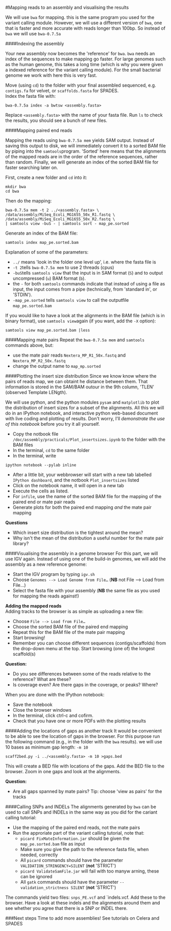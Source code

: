 #Mapping reads to an assembly and visualising the results

We will use `bwa` for mapping. this is the same program you used for the variant calling module. However, we will use a different version of `bwa`, one that is faster and more accurate with reads longer than 100bp. So instead of `bwa` we will use `bwa-0.7.5a`

####Indexing the assembly

Your new assembly now becomes the 'reference' for `bwa`. `bwa` needs an index of the sequences to make mapping go faster. For large genomes such as the human genome, this takes a long time (which is why you were given a indexed reference for the variant calling module). For the small bacterial genome we work with here this is very fast.

Move (using `cd`) to the folder with your final assembled sequenced, e.g. `contigs.fa` for velvet, or `scaffolds.fasta` for SPADES.  
Index the fasta file with:

```
bwa-0.7.5a index -a bwtsw <assembly.fasta>
```

Replace `<assembly.fasta>` with the name of your fasta file. Run `ls` to check the results, you should see a bunch of new files.


####Mapping paired end reads

Mapping the reads using `bwa-0.7.5a mem` yields SAM output. Instead of saving this output to disk, we will immediately convert it to a sorted BAM file by piping into the `samtools`program. 'Sorted' here means that the alignments of the mapped reads are in the order of the reference sequences, rather than random. Finally, we will generate an index of the sorted BAM file for faster searching later on.

First, create a new folder and `cd` into it:

```
mkdir bwa
cd bwa
```
Then do the mapping:

```
bwa-0.7.5a mem -t 2 ../<assembly.fasta> \
/data/assembly/MiSeq_Ecoli_MG1655_50x_R1.fastq \
/data/assembly/MiSeq_Ecoli_MG1655_50x_R2.fastq \
| samtools view -buS - | samtools sort - map_pe.sorted
```

Generate an index of the BAM file:

```
samtools index map_pe.sorted.bam
```

Explanation of some of the parameters:

* `../` means 'look in the folder one level up', i.e. where the fasta file is
* `-t 2`tells `bwa-0.7.5a mem` to use 2 threads (cpus)
* `-buS`tells `samtools view` that the input is in SAM format (`S`) and to output uncompressed (`u`) BAM format (`b`).
* the `-` for both `samtools` commands indicate that instead of using a file as input, the input comes from a pipe (technically, from 'standard in', or 'STDIN').
* `-map_pe.sorted` tells `samtools view` to call the outputfile `map_pe.sorted.bam`

If you would like to have a look at the alignments in the BAM file (which is in binary format), use `samtools view`again (if you want, add the `-X` option):

```
samtools view map_pe.sorted.bam |less
```

####Mapping mate pairs
Repeat the `bwa-0.7.5a mem` and `samtools` commands above, but:

* use the mate pair reads `Nextera_MP_R1_50x.fastq` and `Nextera_MP_R2_50x.fastq`
* change the output name to `map_mp.sorted`

####Plotting the insert size distribution
Since we know know where the pairs of reads map, we can obtaint he distance between them. That information is stored in the SAM/BAM outour in the 9th column, 'TLEN' (observed Template LENgth).

We will use python, and the python modules `pysam` and `matplotlib` to plot the distribution of insert sizes for a subset of the alignments. All this we will do in an IPython notebook, and interactive python web-based document with live coding and plotting of results. Don't worry, I'll *demonstrate the use of this notebook* before you try it all yourself.

* Copy the notbook file `/doc/assembly/practicals/Plot_insertsizes.ipynb` to the folder with the BAM files
* In the terminal, `cd` to the same folder
* In the terminal, write 

```
ipython notebook --pylab inline
```

* After a little bit, your webbrowser will start with a new tab labelled `IPython dashboard`, and the notbook `Plot_insertsizes` listed
* Click on the notebook name, it will open in a new tab
* Execute the cells as listed.
* For `infile`, use the name of the sorted BAM file for the mapping of the paired end or mate pair reads
* Generate plots for both the paired end mapping *and* the mate pair mapping

**Questions**

* Which insert size distribution is the tightest around the mean?
* Why isn't the mean of the distribution a useful number for the mate pair library?


####Visualising the assembly in a genome browser
For this part, we will use IGV again. 
Instead of using one of the build-in genomes, we will add the assembly as a new reference genome:

* Start the IGV program by typing `igv.sh`
* Choose `Genomes --> Load Genome from File…` (**NB** not File --> Load from File…)
* Select the fasta file with your assembly (**NB** the same file as you used for mapping the reads against!)

**Adding the mapped reads**  
Adding tracks to the browser is as simple as uploading a new file:

* Choose `File --> Load from File…`
* Choose the sorted BAM file of the paired end mapping 
* Repeat this for the BAM file of the mate pair mapping 
* Start browsing!
* Remember you can choose different sequences (contigs/scaffolds) from the drop-down menu at the top. Start browsing (one of) the longest scaffold(s)

**Question:**

* Do you see differences between some of the reads relative to the reference? What are these?
* Is coverage even? Are there gaps in the coverage, or peaks? Where?

When you are done with the IPython notebook:

* Save the notebook
* Close the browser windows
* In the terminal, click ctrl-c and cofirm.
* Check that you have one or more PDFs with the plotting results

####Adding the locations of gaps as another track
It would be convenient to be able to see the location of gaps in the browser. For this purpose run the following command (e.g., in the folder with the `bwa` results). we will use 10 bases as minimum gap length: `-m 10`

```
scaff2bed.py -i ../<assembly.fasta> -m 10 >gaps.bed
```

This will create a BED file with locations of the gaps. Add the BED file to the browser. Zoom in one gaps and look at the alignments.

**Question:**

* Are all gaps spanned by mate pairs? Tip: choose 'view as pairs' for the tracks

####Calling SNPs and INDELs
The alignments generated by `bwa` can be used to call SNPs and INDELs in the same way as you did for the cariant calling tutorial:

* Use the mapping of the paired end reads, not the mate pairs
* Run the approriate part of the variant calling tutorial, note that:
  * `picard FixMateInformation.jar` should be given the `map_pe.sorted.bam` file as input
  * Make sure you give the path to the reference fasta file, when needed, correctly
  * All `picard` commands should have the parameter `VALIDATION_STRINGENCY=SILENT` (**not** 'STRICT')
  * `picard ValidateSamFile.jar` will fail with too manyw arning, these can be ignored
  * All `gatk` commands should have the parameter `--validation_strictness SILENT` (**not** 'STRICT')
  
The commands yield two files: `snps_PE.vcf` and `indels.vcf. Add these to the browser. Have a look at these indels and the alignments around them and see whether you agree that there is a SNP or INDEL there.

###Next steps
Time to add more assemblies! See tutorials on Celera and SPADES
  